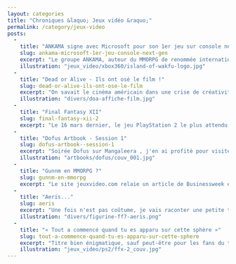 ```yaml
---
layout: categories
title: "Chroniques &laquo; Jeux vidéo &raquo;"
permalink: /category/jeux-video
posts:
  -
    title: "ANKAMA signe avec Microsoft pour son 1er jeu sur console next gen"
    slug: ankama-microsoft-1er-jeu-console-next-gen
    excerpt: "Le groupe ANKAMA, auteur du MMORPG de renommée internationale DOFUS, développe son 1er jeu vidéo pour console, en partenariat avec Microsoft.Le groupe ANKAMA annonce la signature d’un partenariat avec Microsoft dans le cadre du développement de son 1er jeu pour consoles de dernière génération, Islands of Wakfu. Prévu sur Xbox 360, Islands of Wakfu"
    illustration: "jeux_video/xbox360/island-of-wakfu-logo.jpg"
  -
    title: "Dead or Alive - Ils ont osé le film !"
    slug: dead-or-alive-ils-ont-ose-le-film
    excerpt: "On savait le cinéma américain dans une crise de créativité aiguë, mais il semblerait que les têtes pensantes des studios soient tombées bien bas.Super Mario Bros, Street Fighter ou encore Doom font partie de ces chefs-d'oeuvre du jeu vidéo, immortalisés sur cartouche, qui n'ont pas eu l'honneur d'éviter l'adaptation cinématographique. Il est de"
    illustration: "divers/doa-affiche-film.jpg"
  -
    title: "Final Fantasy XII"
    slug: final-fantasy-xii-2
    excerpt: "Le 16 mars dernier, le jeu PlayStation 2 le plus attendu de l'année est enfin arrivé dans les bacs japonais. Après presque 4 ans d'attente, Final Fantasy XII s'offre enfin à nos yeux ébahis, si ce n'est directement par l'entremise des nombreuses vidéos qui peuplent le web depuis le jour de la sortie. Pour un aperçu plutôt fourni de ce que vous"
  -
    title: "Dofus Artbook - Session 1"
    slug: dofus-artbook--session-1
    excerpt: "Soirée Dofus sur Mangaleera , j'en ai profité pour visiter le stand Ankama, les créateurs du jeu en ligne Dofus dont je vous parlais dans la chronique précédente concernant leur nouveau manga.Le premier produit dérivé à être apparu fut un artbook qui semble-t-il ne sera pas le dernier. Essentiellement graphique, cet artbook ne vous apportera"
    illustration: "artbooks/dofus/couv_001.jpg"
  -
    title: "Gunnm en MMORPG ?"
    slug: gunnm-en-mmorpg
    excerpt: "Le site jeuxvideo.com relaie un article de Businessweek évoquant un projet de film de science-fiction de James Cameron intitulé temporairement Project 880. L'intérêt de l'article porte sur le développement en parallèle d'un projet de jeu vidéo de type massivement multijoueurs en ligne, plus connu comme MMORPG.Si le titre de cet article parle de"
  -
    title: "Aeris..."
    slug: aeris
    excerpt: "Une fois n'est pas coûtume, je vais raconter une petite tranche de ma vie sur ce blog.Ce samedi matin, cherchant à connaître la suite du volume 9 de One Piece qui se termine sur un suspense insoustenable, je me suis rendu chez mon libraire manga préféré (Momie Folie à Grenoble pour ceux qui connaissent). Et là, attirés comme par une illumination"
    illustration: "divers/figurine-ff7-aeris.png"
  -
    title: "« Tout a commencé quand tu es apparu sur cette sphère »"
    slug: tout-a-commence-quand-tu-es-apparu-sur-cette-sphere
    excerpt: "Titre bien énigmatique, sauf peut-être pour les fans du très bon Final Fantasy X-2. Enfin, tout ça pour dire, qu'une fois n'est pas coûtume, je vais parler jeu vidéo. J'ai terminé hier soir cet opus après 80 heures extrêmement divertissantes. Et la fin compense tout à fait la frustration ressentie à la fin de l'épisode précédent. Je le conseille à"
    illustration: "jeux_video/ps2/ffx-2_couv.jpg"
---
```


